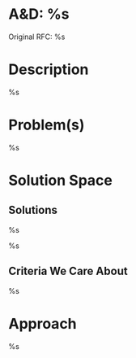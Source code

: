# A&D: %s

Original RFC: %s

# Description

%s

# Problem(s)

%s

# Solution Space

## Solutions

%s

%s

## Criteria We Care About

%s

# Approach

%s
